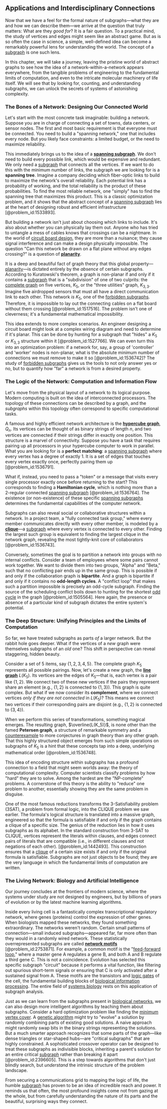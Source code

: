 ## Applications and Interdisciplinary Connections

Now that we have a feel for the formal nature of subgraphs—what they are and how we can describe them—we arrive at the question that truly matters: What are they *good for*? It is a fair question. To a practical mind, the study of vertices and edges might seem like an abstract game. But as is so often the case in science, a simple, well-defined idea can become a remarkably powerful lens for understanding the world. The concept of a [subgraph](@article_id:272848) is one such lens.

In this chapter, we will take a journey, leaving the pristine world of abstract graphs to see how the idea of a network-within-a-network appears everywhere, from the tangible problems of engineering to the fundamental limits of computation, and even to the intricate molecular machinery of life itself. We will see that by looking for, counting, and understanding subgraphs, we can unlock the secrets of systems of astonishing complexity.

### The Bones of a Network: Designing Our Connected World

Let's start with the most concrete task imaginable: building a network. Suppose you are in charge of connecting a set of towns, data centers, or sensor nodes. The first and most basic requirement is that everyone must be connected. You need to build a "spanning network," one that includes every node. But you likely face constraints: a limited budget, or the need to maximize reliability.

This immediately brings us to the idea of a **[spanning subgraph](@article_id:271435)**. We don't need to build every possible link, which would be expensive and redundant. We only need a [subgraph](@article_id:272848) that connects all the vertices. If we want to do this with the minimum number of links, the subgraph we are looking for is a **spanning tree**. Imagine a company deciding which fiber-optic links to build to maximize the network's overall reliability. Each potential link has a probability of working, and the total reliability is the product of these probabilities. To find the most reliable network, one "simply" has to find the spanning tree that maximizes this product. This is a classic optimization problem, and it shows that the abstract concept of a [spanning subgraph](@article_id:271435) lies at the heart of designing robust and efficient infrastructure [@problem_id:1533893].

But building a network isn't just about choosing which links to include. It's also about whether you can physically lay them out. Anyone who has tried to untangle a mess of cables knows that crossings can be a nightmare. In the world of [circuit board design](@article_id:260823), they are more than a nuisance; they cause signal interference and can make a design physically impossible. The question "Can this network be drawn on a flat plane without any edges crossing?" is a question of **[planarity](@article_id:274287)**.

It is a deep and beautiful fact of graph theory that this global property—[planarity](@article_id:274287)—is dictated entirely by the *absence* of certain subgraphs. According to Kuratowski's theorem, a graph is non-planar if and only if it contains a [subgraph](@article_id:272848) that is a "subdivision" of one of two culprits: the [complete graph](@article_id:260482) on five vertices, $K_5$, or the "three utilities" graph, $K_{3,3}$. Imagine five airdropped sensors that must all have a direct communication link to each other. This network *is* $K_5$, one of the [forbidden subgraphs](@article_id:264829). Therefore, it is impossible to lay out the connecting cables on a flat board without them crossing [@problem_id:1517516]. The problem isn't one of cleverness; it's a fundamental mathematical impossibility.

This idea extends to more complex scenarios. An engineer designing a circuit board might look at a complex wiring diagram and need to determine if it's planar. This can be done by hunting for a subgraph that "hides" a $K_5$ or $K_{3,3}$ structure within it [@problem_id:1527766]. We can even turn this into an optimization problem: if a network for, say, a group of 'controller' and 'worker' nodes is non-planar, what is the absolute minimum number of connections we must remove to make it so [@problem_id:1536742]? The study of [forbidden subgraphs](@article_id:264829) gives us the tools to not only answer yes or no, but to quantify how "far" a network is from a desired property.

### The Logic of the Network: Computation and Information Flow

Let's move from the physical layout of a network to its logical purpose. Modern computing is built on the idea of interconnected processors. The topology of these connections can be described by a graph, and the *subgraphs* within this topology often correspond to specific computational tasks.

A famous and highly efficient network architecture is the **[hypercube graph](@article_id:268216)**, $Q_n$. Its vertices can be thought of as binary strings of length $n$, and two vertices are connected if their strings differ in exactly one position. This structure is a marvel of connectivity. Suppose you have a task that requires pairing up all processors in your hypercube computer to work in parallel. What you are looking for is a **perfect matching**: a [spanning subgraph](@article_id:271435) where every vertex has a degree of exactly 1. It is a set of edges that touches every vertex exactly once, perfectly pairing them up [@problem_id:1536791].

What if, instead, you need to pass a "token" or a message that visits every single processor exactly once before returning to the start? This corresponds to finding a **Hamiltonian cycle**, which is nothing more than a 2-regular connected [spanning subgraph](@article_id:271435) [@problem_id:1536764]. The existence (or non-existence) of these specific [spanning subgraphs](@article_id:261624) determines the fundamental capabilities of the computer network.

Subgraphs can also reveal social or collaborative structures within a network. In a project team, a "fully connected task group," where every member communicates directly with every other member, is modeled by a **[clique](@article_id:275496)**—a [subgraph](@article_id:272848) where every vertex is connected to every other. Finding the largest such group is equivalent to finding the largest clique in the network graph, revealing the most tightly-knit core of collaborators [@problem_id:1536743].

Conversely, sometimes the goal is to partition a network into groups with no internal conflicts. Consider a team of employees where some pairs cannot work together. We want to divide them into two groups, "Alpha" and "Beta," such that no conflicting pair ends up in the same group. This is possible if and only if the collaboration graph is **bipartite**. And a graph is bipartite if and only if it contains no **odd-length cycles**. A "conflict loop" that makes such a partition impossible is precisely an odd-cycle subgraph. Finding the source of the scheduling conflict boils down to hunting for the shortest [odd cycle](@article_id:271813) in the graph [@problem_id:1505564]. Here again, the presence or absence of a particular kind of subgraph dictates the entire system's potential.

### The Deep Structure: Unifying Principles and the Limits of Computation

So far, we have treated subgraphs as parts *of* a larger network. But the rabbit hole goes deeper. What if the vertices of a *new* graph were themselves subgraphs of an *old* one? This shift in perspective can reveal staggering, hidden beauty.

Consider a set of 5 items, say $\{1, 2, 3, 4, 5\}$. The complete graph $K_5$ represents all possible pairings. Now, let's create a new graph, the **[line graph](@article_id:274805)** $L(K_5)$. Its vertices are the edges of $K_5$—that is, each vertex is a pair like $\{1,2\}$. We connect two of these new vertices if the pairs they represent share an element (e.g., $\{1,2\}$ is connected to $\{1,3\}$). This graph is quite complex. But what if we now consider its **complement**, where we connect vertices *only if they are not connected* in $L(K_5)$? This means we connect two vertices if their corresponding pairs are disjoint (e.g., $\{1,2\}$ is connected to $\{3,4\}$).

When we perform this series of transformations, something magical emerges. The resulting graph, $\overline{L(K_5)}$, is none other than the famed **Petersen graph**, a structure of remarkable symmetry and a [counterexample](@article_id:148166) to more conjectures in graph theory than any other graph. That this highly structured object emerges from such simple operations on subgraphs of $K_5$ is a hint that these concepts tap into a deep, underlying mathematical order [@problem_id:1536748].

This idea of encoding structure within subgraphs has a profound connection to a field that might seem worlds away: the theory of computational complexity. Computer scientists classify problems by how "hard" they are to solve. Among the hardest are the "NP-complete" problems. A cornerstone of this theory is the ability to "reduce" one problem to another, essentially showing they are the same problem in disguise.

One of the most famous reductions transforms the 3-Satisfiability problem (3SAT), a problem from formal logic, into the CLIQUE problem we saw earlier. The formula's logical structure is translated into a massive graph, engineered so that the formula is satisfiable if and only if the graph contains a clique of a specific size. The genius of the reduction lies in how it uses subgraphs as its alphabet. In the standard construction from 3-SAT to CLIQUE, vertices represent the literals within clauses, and edges connect pairs of literals that are compatible (i.e., in different clauses and not negations of each other). [@problem_id:1442493]. This construction ensures that a [clique](@article_id:275496) of a certain size exists if and only if the original formula is satisfiable. Subgraphs are not just objects to be found; they are the very language in which the fundamental limits of computation are written.

### The Living Network: Biology and Artificial Intelligence

Our journey concludes at the frontiers of modern science, where the systems under study are not designed by engineers, but by billions of years of evolution or by the latest machine learning algorithms.

Inside every living cell is a fantastically complex transcriptional regulatory network, where genes (proteins) control the expression of other genes. When biologists mapped these networks, they found something extraordinary. The networks weren't random. Certain small patterns of connection—small induced subgraphs—appeared far, far more often than they would in a randomly wired network. These statistically overrepresented subgraphs are called **[network motifs](@article_id:147988)** [@problem_id:2753871]. For example, a common motif is the "[feed-forward loop](@article_id:270836)," where a master gene A regulates a gene B, and both A and B regulate a third gene C. This is not a coincidence.
Evolution has selected this specific subgraph "circuit" because it performs a vital function, like filtering out spurious short-term signals or ensuring that C is only activated after a sustained signal from A. These motifs are the transistors and [logic gates](@article_id:141641) of the cell, the fundamental building blocks of [biological information processing](@article_id:263268). The entire field of [systems biology](@article_id:148055) rests on this application of subgraph analysis.

Just as we can learn from the subgraphs present in [biological networks](@article_id:267239), we can also design more intelligent algorithms by teaching them about subgraphs. Consider a hard optimization problem like finding the [minimum vertex cover](@article_id:264825). A [genetic algorithm](@article_id:165899) might try to "evolve" a solution by randomly combining parts of existing good solutions. A naive approach might randomly swap bits in the binary strings representing the solutions. But a much smarter approach recognizes that some parts of the graph—like dense triangles or star-shaped hubs—are "critical subgraphs" that are highly constrained. A sophisticated crossover operator can be designed to treat these subgraphs as indivisible blocks, inheriting a parent's solution for an entire critical [subgraph](@article_id:272848) rather than breaking it apart [@problem_id:2396605]. This is a step towards algorithms that don't just blindly search, but *understand* the intrinsic structure of the problem landscape.

From securing a communications grid to mapping the logic of life, the humble [subgraph](@article_id:272848) has proven to be an idea of incredible reach and power. It reminds us that often, the most profound insights come not from gazing at the whole, but from carefully understanding the nature of its parts and the beautiful, surprising ways they connect.
